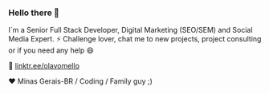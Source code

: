 ### Hello there 👋

I´m a Senior Full Stack Developer, Digital Marketing (SEO/SEM) and Social Media Expert.
⚡ Challenge lover, chat me to new projects, project consulting or if you need any help 😄

💬 <a href="linktr.ee/olavomello" target="_blank">linktr.ee/olavomello</a>

♥ Minas Gerais-BR / Coding / Family guy ;)
